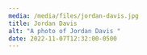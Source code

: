 ```yaml
---
media: /media/files/jordan-davis.jpg
title: Jordan Davis
alt: "A photo of Jordan Davis "
date: 2022-11-07T12:32:00-0500
---
```

